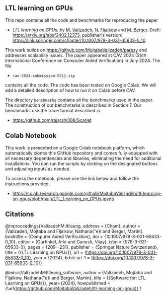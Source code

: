 ## LTL learning on GPUs

This repo contains all the code and benchmarks for reproducing the paper

- *LTL learning on GPUs*, by [M. Valizadeh](https://www.linkedin.com/in/mojtaba-valizadeh-phd-3b98b67a/), [N. Fijalkow](https://games-automata-play.com/) and [M. Berger](https://martinfriedrichberger.net/). Draft: https://arxiv.org/abs/2402.12373, publisher's version: https://link.springer.com/chapter/10.1007/978-3-031-65633-0_10.

This work builds on https://github.com/MojtabaValizadeh/paresy and addresses scalability issues. The paper  appeared at CAV 2024 (36th International Conference on Computer Aided Verification) in July 2024. The file 

- `cav-2024-submission-5511.zip`

contains all the code. The code has been tested on Google Colab. We will add a detailed description of how to run it on Colab before CAV.

The directory `benchmarks` contains all the benchmarks used in the paper. The construction of our benchmarks is described in Section 7. Our benchmarks use the  trace format described in 

- https://github.com/rajarshi008/Scarlet

## Colab Notebook
This work is presented on a Google Colab notebook platform, which automatically clones this GitHub repository and comes fully equipped with all necessary dependencies and libraries, eliminating the need for additional installations. You can run the scripts by clicking on the designated buttons and adjusting inputs as needed.

To access the notebook, please use the link below and follow the instructions provided.
- https://colab.research.google.com/github/MojtabaValizadeh/ltl-learning-on-gpus/blob/main/LTL_Learning_on_GPUs.ipynb

## Citations

@inproceedings{ValizadehM:ltlleaog,
	address = {Cham},
	author = {Valizadeh, Mojtaba and Fijalkow, Nathana{\"e}l and Berger, Martin},
	booktitle = {Computer Aided Verification},
	doi = {10.1007/978-3-031-65633-0_10},
	editor = {Gurfinkel, Arie and Ganesh, Vijay},
	isbn = {978-3-031-65633-0},
	pages = {209--231},
	publisher = {Springer Nature Switzerland},
	title = {{LTL Learning on GPUs}},
	url = {https://doi.org/10.1007/978-3-031-65633-0_10},
	year = {2024},
	bdsk-url-1 = {https://doi.org/10.1007/978-3-031-65633-0_10}}

@misc{ValizadehM:ltlleaog_software,
    author = {Valizadeh, Mojtaba and Fijalkow, Nathana{\"e}l and Berger, Martin},
    title = {{Software for: LTL Learning on GPUs}}, 
	year={2024},
    howpublished = {\url{https://github.com/MojtabaValizadeh/ltl-learning-on-gpus}}
}

